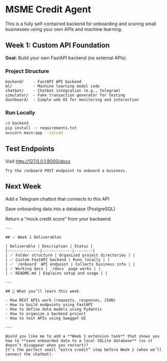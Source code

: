 # MSME Credit Agent

This is a fully self-contained backend for onboarding and scoring small businesses using your own APIs and machine learning.

## Week 1: Custom API Foundation

**Goal:** Build your own FastAPI backend (no external APIs).

### Project Structure

```
backend/    - FastAPI API backend
ml/         - Machine learning model code
chatbot/    - Chatbot integration (e.g., Telegram)
simulator/  - Fake transaction generator for testing
dashboard/  - Simple web UI for monitoring and interaction
```



### Run Locally
```bash
cd backend
pip install -r requirements.txt
uvicorn main:app --reload
```


## Test Endpoints

   Visit http://127.0.0.1:8000/docs

    Try the /onboard POST endpoint to onboard a business.

## Next Week

Add a Telegram chatbot that connects to this API

Save onboarding data into a database (PostgreSQL)

Return a “mock credit score” from your backeend

```
---

## ✅ Week 1 Deliverables

| Deliverable | Description | Status |
|--------------|-------------|--------|
| ✅ Folder structure | Organized project directories | |
| ✅ Custom FastAPI backend | Runs locally | |
| ✅ `/onboard` API endpoint | Collects business info | |
| ✅ Working docs | `/docs` page works | |
| ✅ README.md | Explains setup and usage | |

---

## 🎯 What you’ll learn this week

- How REST APIs work (requests, responses, JSON)
- How to build endpoints using FastAPI
- How to define data models using Pydantic
- How to organize a backend project
- How to test APIs using Swagger UI

---

Would you like me to add a **Week 1 extension task** that shows you how to **save onboarded data to a local SQLite database** (so it doesn’t disappear when you restart)?  
It’s the perfect small “extra credit” step before Week 2 (when we’ll connect the chatbot).
```